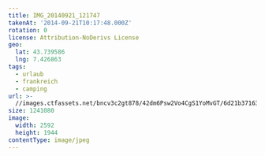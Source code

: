 ```yaml
---
title: IMG_20140921_121747
takenAt: '2014-09-21T10:17:48.000Z'
rotation: 0
license: Attribution-NoDerivs License
geo:
  lat: 43.739586
  lng: 7.426863
tags:
  - urlaub
  - frankreich
  - camping
url: >-
  //images.ctfassets.net/bncv3c2gt878/42dm6Psw2Vo4CgS1YoMvGT/6d21b371637fe014472fa1f539304281/img_20140921_121747_28312876825_o
size: 1241080
image:
  width: 2592
  height: 1944
contentType: image/jpeg
---
```


